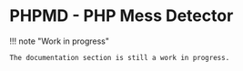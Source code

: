 # PHPMD - PHP Mess Detector

!!! note "Work in progress"

    The documentation section is still a work in progress.

